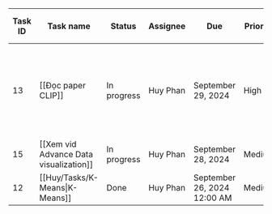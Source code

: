 | Task ID | Task name                              | Status      | Assignee | Due                         | Priority | ![](https://www.notion.so/icons/run_gray.svg)Sprint | ![](https://www.notion.so/icons/branch-merge_gray.svg)GitHub Pull Requests | Sub-task                                                            |
| ------- | -------------------------------------- | ----------- | -------- | --------------------------- | -------- | --------------------------------------------------- | -------------------------------------------------------------------------- | ------------------------------------------------------------------- |
| 13      | [[Đọc paper CLIP]]                     | In progress | Huy Phan | September 29, 2024          | High     | [[Tháng 9]]                                         |                                                                            | [[Watching desc vid about CLIP]], [[Read and summarize Paper CLIP]] |
| 15      | [[Xem vid Advance Data visualization]] | In progress | Huy Phan | September 28, 2024          | Medium   | [[Tháng 9]]                                         |                                                                            |                                                                     |
| 12      | [[Huy/Tasks/K-Means\|K-Means]]         | Done        | Huy Phan | September 26, 2024 12:00 AM | Medium   | [[Tháng 9]]                                         |                                                                            |                                                                     |
